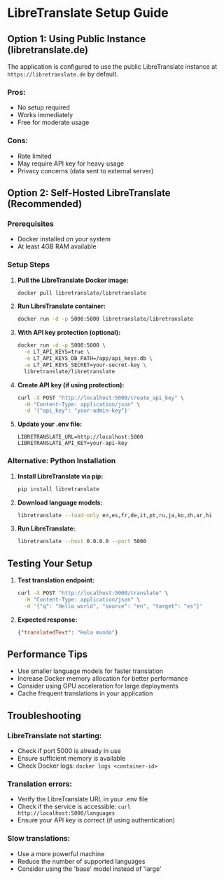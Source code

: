 # LibreTranslate Setup Guide

## Option 1: Using Public Instance (libretranslate.de)
The application is configured to use the public LibreTranslate instance at `https://libretranslate.de` by default.

### Pros:
- No setup required
- Works immediately
- Free for moderate usage

### Cons:
- Rate limited
- May require API key for heavy usage
- Privacy concerns (data sent to external server)

## Option 2: Self-Hosted LibreTranslate (Recommended)

### Prerequisites
- Docker installed on your system
- At least 4GB RAM available

### Setup Steps

1. **Pull the LibreTranslate Docker image:**
   ```bash
   docker pull libretranslate/libretranslate
   ```

2. **Run LibreTranslate container:**
   ```bash
   docker run -d -p 5000:5000 libretranslate/libretranslate
   ```

3. **With API key protection (optional):**
   ```bash
   docker run -d -p 5000:5000 \
     -e LT_API_KEYS=true \
     -e LT_API_KEYS_DB_PATH=/app/api_keys.db \
     -e LT_API_KEYS_SECRET=your-secret-key \
     libretranslate/libretranslate
   ```

4. **Create API key (if using protection):**
   ```bash
   curl -X POST "http://localhost:5000/create_api_key" \
     -H "Content-Type: application/json" \
     -d '{"api_key": "your-admin-key"}'
   ```

5. **Update your .env file:**
   ```
   LIBRETRANSLATE_URL=http://localhost:5000
   LIBRETRANSLATE_API_KEY=your-api-key
   ```

### Alternative: Python Installation

1. **Install LibreTranslate via pip:**
   ```bash
   pip install libretranslate
   ```

2. **Download language models:**
   ```bash
   libretranslate --load-only en,es,fr,de,it,pt,ru,ja,ko,zh,ar,hi
   ```

3. **Run LibreTranslate:**
   ```bash
   libretranslate --host 0.0.0.0 --port 5000
   ```

## Testing Your Setup

1. **Test translation endpoint:**
   ```bash
   curl -X POST "http://localhost:5000/translate" \
     -H "Content-Type: application/json" \
     -d '{"q": "Hello world", "source": "en", "target": "es"}'
   ```

2. **Expected response:**
   ```json
   {"translatedText": "Hola mundo"}
   ```

## Performance Tips

- Use smaller language models for faster translation
- Increase Docker memory allocation for better performance
- Consider using GPU acceleration for large deployments
- Cache frequent translations in your application

## Troubleshooting

### LibreTranslate not starting:
- Check if port 5000 is already in use
- Ensure sufficient memory is available
- Check Docker logs: `docker logs <container-id>`

### Translation errors:
- Verify the LibreTranslate URL in your .env file
- Check if the service is accessible: `curl http://localhost:5000/languages`
- Ensure your API key is correct (if using authentication)

### Slow translations:
- Use a more powerful machine
- Reduce the number of supported languages
- Consider using the 'base' model instead of 'large'
